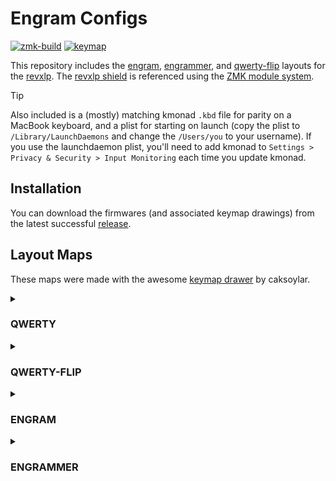 # Engram Configs

[![zmk-build](https://github.com/willpuckett/revxlp-config-engram/actions/workflows/build.yml/badge.svg)](https://github.com/willpuckett/revxlp-config-engram/actions/workflows/build.yml)
[![keymap](https://github.com/willpuckett/revxlp-config-engram/actions/workflows/keymap.yml/badge.svg)](https://github.com/willpuckett/revxlp-config-engram/actions/workflows/keymap.yml)

This repository includes the [engram](https://engram.dev),
[engrammer](https://github.com/sunaku/engrammer), and
[qwerty-flip](https://nick-gravgaard.com/qwerty-flip/) layouts for the
[revxlp](https://kbd.news/revxlp-1787.html). The [revxlp shield](https://github.com/petejohanson/revxlp-module) is referenced using the [ZMK module system](https://zmk.dev/docs/features/modules).

> [!TIP]
> Also included is a (mostly) matching kmonad `.kbd` file for parity on a
> MacBook keyboard, and a plist for starting on launch (copy the plist to
> `/Library/LaunchDaemons` and change the `/Users/you` to your username). If you
> use the launchdaemon plist, you'll need to add kmonad to
> `Settings > Privacy & Security > Input Monitoring` each time you update
> kmonad.

## Installation

You can download the firmwares (and associated keymap drawings) from the latest
successful
[release](https://github.com/willpuckett/revxlp-config-engram/releases/latest).

## Layout Maps

These maps were made with the awesome
[keymap drawer](https://keymap-drawer.streamlit.app) by caksoylar.

<details>
<summary>

### QWERTY

</summary>

![QWERTY](.images/revxlp_qwerty.svg)

</details>

<details>
<summary>

### QWERTY-FLIP

</summary>

![QWERTY-FLIP](.images/revxlp_qwerty_flip.svg)

</details>

<details>
<summary>

### ENGRAM

</summary>

![ENGRAM](.images/revxlp_engram.svg)

</details>

<details>
<summary>

### ENGRAMMER

</summary>

![ENGRAMMER](.images/revxlp_engrammer.svg)

</details>
